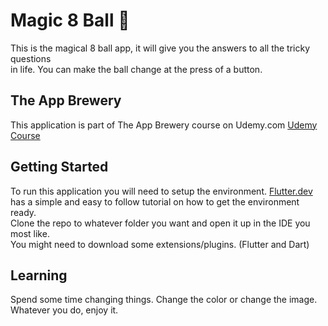 # Magic 8 Ball 🎱

This is the magical 8 ball app, it will give you the answers to all the tricky questions<br>
in life. You can make the ball change at the press of a button. 

## The App Brewery
This application is part of The App Brewery course on Udemy.com
[Udemy Course](https://www.udemy.com/course/flutter-bootcamp-with-dart/?referralCode=2B7724A180C0502A2547)

## Getting Started
To run this application you will need to setup the environment.
[Flutter.dev](https://flutter.dev/docs/get-started/install) has a simple and easy to follow tutorial
on how to get the environment ready. <br>
Clone the repo to whatever folder you want and open it up in the IDE you most like. <br>
You might need to download some extensions/plugins. (Flutter and Dart)

## Learning
Spend some time changing things. Change the color or change the image. Whatever you do, enjoy it.
